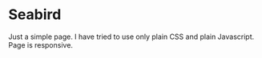 # Seabird
Just a simple page. I have tried to use only plain CSS and plain Javascript. Page is responsive.
